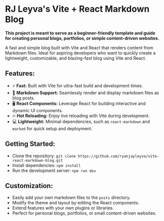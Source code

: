 # RJ Leyva's Vite + React Markdown Blog

**This project is meant to serve as a beginner-friendly template and guide for creating personal blogs, portfolios, or simple content-driven websites.**

A fast and simple blog built with Vite and React that renders content from Markdown files. Ideal for aspiring developers who want to quickly create a lightweight, customizable, and blazing-fast blog using Vite and React.

## Features:

- ⚡ **Fast:** Built with Vite for ultra-fast build and development times.
- 📝 **Markdown Support:** Seamlessly render and display markdown files as blog posts.
- 🖥 **React Components:** Leverage React for building interactive and dynamic UI components.
- 🔥 **Hot Reloading:** Enjoy live reloading with Vite during development.
- 💻 **Lightweight:** Minimal dependencies, such as `react-markdown` and `marked` for quick setup and deployment.

## Getting Started:

- Clone the repository: `git clone https://github.com/ryanjayleyva/vite-react-markdown-blog.git`
- Install dependencies: `npm install`
- Run the development server: `npm run dev`

## Customization:

- Easily add your own markdown files to the `posts` directory.
- Modify the theme and layout by editing the React components.
- Extend features with your own plugins or libraries.
- Perfect for personal blogs, portfolios, or small content-driven websites.
